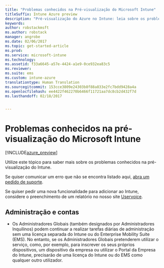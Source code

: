 ```yaml
---
title: "Problemas conhecidos na Pré-visualização do Microsoft Intune"
titleSuffix: Intune Azure preview
description: "Pré-visualização do Azure no Intune: leia sobre os problemas conhecidos na pré-visualização"
keywords: 
author: robstackmsft
ms.author: robstack
manager: angrobe
ms.date: 02/06/2017
ms.topic: get-started-article
ms.prod: 
ms.service: microsoft-intune
ms.technology: 
ms.assetid: f33a6645-a57e-4424-a1e9-0ce932ea83c5
ms.reviewer: 
ms.suite: ems
ms.custom: intune-azure
translationtype: Human Translation
ms.sourcegitcommit: 153cce3809e24303b8f88a833e2fc7bdd9428a4a
ms.openlocfilehash: ee4422f462270b6466f11721aa7dc8cb2d432f7d
ms.lasthandoff: 02/18/2017


---
```


# <a name="known-issues-in-the-microsoft-intune-preview"></a>Problemas conhecidos na pré-visualização do Microsoft Intune


[!INCLUDE[azure_preview](../includes/azure_preview.md)]


Utilize este tópico para saber mais sobre os problemas conhecidos na pré-visualização do Intune.

Se quiser comunicar um erro que não se encontra listado aqui, [abra um pedido de suporte](https://docs.microsoft.com/intune/troubleshoot/how-to-get-support-for-microsoft-intune).

Se quiser pedir uma nova funcionalidade para adicionar ao Intune, considere o preenchimento de um relatório no nosso site [Uservoice](https://microsoftintune.uservoice.com/forums/291681-ideas/category/189016-azure-admin-console).

## <a name="administration-and-accounts"></a>Administração e contas

- Os Administradores Globais (também designados por Administradores Inquilinos) podem continuar a realizar tarefas diárias de administração sem uma licença separada do Intune ou do Enterprise Mobility Suite (EMS). No entanto, se os Administradores Globais pretenderem utilizar o serviço, como, por exemplo, para inscrever os seus próprios dispositivos, um dispositivo da empresa ou utilizar o Portal da Empresa do Intune, precisarão de uma licença do Intune ou do EMS como qualquer outro utilizador.


